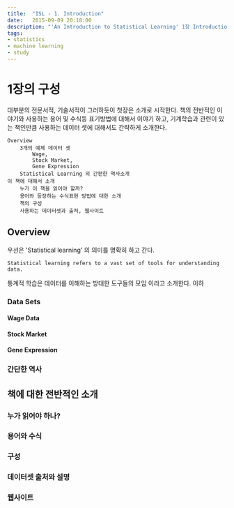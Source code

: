 ```yaml
---
title:  "ISL - 1. Introduction"
date:   2015-09-09 20:18:00
description: "'An Introduction to Statistical Learning' 1장 Introduction 공부"
tags: 
- statistics
- machine learning
- study
---
```


# 1장의 구성
대부분의 전문서적, 기술서적이 그러하듯이 첫장은 소개로 시작한다. 책의 전반적인 이야기와 사용하는 용어 및 수식등 표기방법에 대해서 이야기 하고, 기계학습과 관련이 있는 책인만큼 사용하는 데이터 셋에 대해서도 간략하게 소개한다.

	Overview
		3개의 예제 데이터 셋
			Wage, 
			Stock Market, 
			Gene Expression 
		Statistical Learning 의 간편한 역사소개
	이 책에 대해서 소개
		누가 이 책을 읽어야 할까?
		용어와 등장하는 수식표현 방법에 대한 소개
		책의 구성
		사용하는 데이터셋과 출처, 웹사이트

## Overview
우선은 'Statistical learning' 의 의미를 명확히 하고 간다.
```
Statistical learning refers to a vast set of tools for understanding data.
```
통계적 학습은 데이터를 이해하는 방대한 도구들의 모임 이라고 소개한다. 이하 

### Data Sets
#### Wage Data
#### Stock Market
#### Gene Expression

### 간단한 역사


## 책에 대한 전반적인 소개
### 누가 읽어야 하나?
### 용어와 수식
### 구성
### 데이터셋 출처와 설명
### 웹사이트
